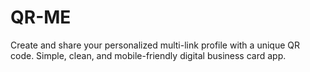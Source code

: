 # QR-ME
Create and share your personalized multi-link profile with a unique QR code. Simple, clean, and mobile-friendly digital business card app.
